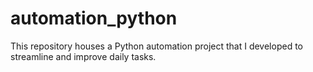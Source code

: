 # automation_python
This repository houses a Python automation project that I developed to streamline and improve daily tasks.
